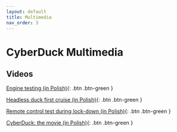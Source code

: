 ```yaml
---
layout: default
title: Multimedia
nav_order: 3
---
```


# CyberDuck Multimedia



## Videos

[Engine testing (in Polish)](https://www.facebook.com/watch/?v=552827475600033){: .btn .btn-green }

[Headless duck first cruise (in Polish)](https://www.facebook.com/watch/?v=3614491875246661&extid=joTQeZgP9LGzoYE8){: .btn .btn-green }

[Remote control test during lock-down (in Polish)](https://www.facebook.com/watch/?v=244914043416272&extid=x6MjOiSUnC2mL7XO){: .btn .btn-green }


[CyberDuck: the movie (in Polish)](https://drive.google.com/file/d/1F51d_PQbM6Sy0N8YJUKz1SIB9mPCutMD/view?usp=sharing){: .btn .btn-green }






